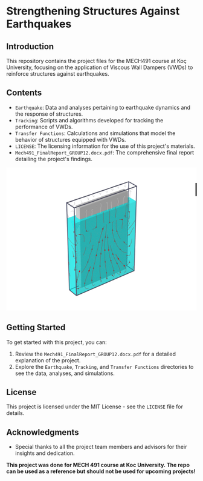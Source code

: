 # Strengthening Structures Against Earthquakes

## Introduction

This repository contains the project files for the MECH491 course at Koç University, focusing on the application of Viscous Wall Dampers (VWDs) to reinforce structures against earthquakes.

## Contents

- `Earthquake`: Data and analyses pertaining to earthquake dynamics and the response of structures.
- `Tracking`: Scripts and algorithms developed for tracking the performance of VWDs.
- `Transfer Functions`: Calculations and simulations that model the behavior of structures equipped with VWDs.
- `LICENSE`: The licensing information for the use of this project's materials.
- `Mech491_FinalReport_GROUP12.docx.pdf`: The comprehensive final report detailing the project's findings.

![VWD in Action](VWD1.gif)

## Getting Started

To get started with this project, you can:

1. Review the `Mech491_FinalReport_GROUP12.docx.pdf` for a detailed explanation of the project.
2. Explore the `Earthquake`, `Tracking`, and `Transfer Functions` directories to see the data, analyses, and simulations.


## License

This project is licensed under the MIT License - see the `LICENSE` file for details.

## Acknowledgments
- Special thanks to all the project team members and advisors for their insights and dedication.

__This project was done for MECH 491 course at Koc University. The repo can be used as a reference but should not be used for upcoming projects!__
